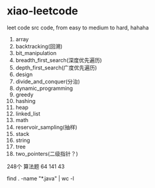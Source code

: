 # xiao-leetcode
leet code src code, from easy to medium to hard, hahaha

1. array
1. backtracking(回溯)
1. bit_manipulation
1. breadth_first_search(深度优先遍历)
1. depth_first_search(广度优先遍历)
1. design
1. divide_and_conquer(分治)
1. dynamic_programming
1. greedy
1. hashing
1. heap
1. linked_list
1. math
1. reservoir_sampling(抽样)
1. stack
1. string
1. tree
1. two_pointers(二级指针？)

248个 算法题
64
141
43

find . -name "*.java" | wc -l 